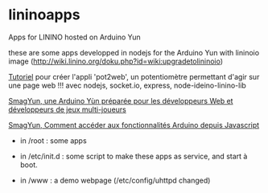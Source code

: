 # lininoapps
Apps for LININO hosted on Arduino Yun

these are some apps developped in nodejs for the Arduino Yun with lininoio image (http://wiki.linino.org/doku.php?id=wiki:upgradetolininoio)

[Tutoriel](https://github.com/scenaristeur/lininoapps/tree/master/root/pot2web) pour créer l'appli 'pot2web', un potentiomètre permettant d'agir sur une page web !!! avec nodejs, socket.io, express, node-ideino-linino-lib

[SmagYun, une Arduino Yùn préparée pour les développeurs Web et développeurs de jeux multi-joueurs](http://smag0.blogspot.fr/2017/08/smagyun-une-arduino-yun-preparee-pour.html)

[SmagYun, Comment accéder aux fonctionnalités Arduino depuis Javascript](http://smag0.blogspot.fr/2017/08/smagyun-comment-acceder-aux.html)

- in /root : some apps 

- in /etc/init.d : some script to make these apps as service, and start à boot.

- in /www : a demo webpage (/etc/config/uhttpd changed)
